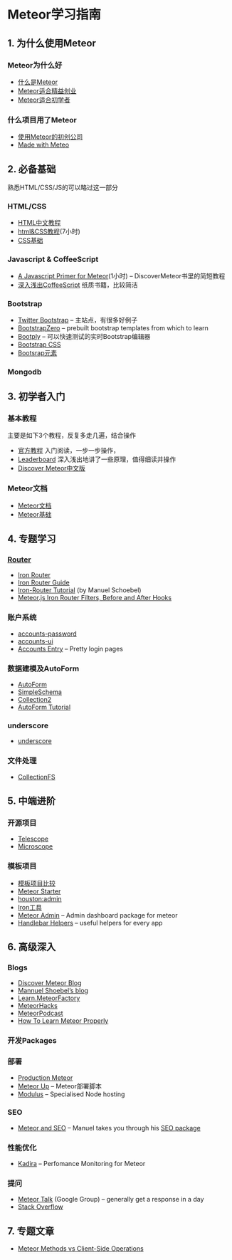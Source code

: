 # Meteor学习指南

## 1. 为什么使用Meteor

### Meteor为什么好

- [什么是Meteor](http://www.maiziedu.com/lesson/3446/)  
- [Meteor适合精益创业](http://www.manuel-schoebel.com/blog/meteorjs-the-perfect-match-for-lean-startups)
- [Meteor适合初学者](http://learn.meteorfactory.io/9-reasons-meteor-is-a-great-choice-for-beginners/)

### 什么项目用了Meteor
- [使用Meteor的初创公司](http://www.quora.com/Which-startups-use-Meteor-in-production)
- [Made with Meteo](http://madewith.meteor.com/)


## 2. 必备基础

熟悉HTML/CSS/JS的可以略过这一部分

### HTML/CSS

- [HTML中文教程](http://www.w3school.com.cn/html/index.asp)
- [html&CSS教程](http://www.codecademy.com/en/tracks/web)(7小时)
- [CSS基础](http://www.w3school.com.cn/css/)


### Javascript & CoffeeScript

- [A Javascript Primer for Meteor](https://www.discovermeteor.com/blog/javascript-for-meteor/)(1小时) – DiscoverMeteor书里的简短教程
- [深入浅出CoffeeScript](http://item.jd.com/10977150.html) 纸质书籍，比较简洁

### Bootstrap

- [Twitter Bootstrap](http://getbootstrap.com/) – 主站点，有很多好例子
- [BootstrapZero](http://bootstrapzero.com/) – prebuilt bootstrap templates from which to learn
- [Bootply](http://www.bootply.com/) – 可以快速测试的实时Bootstrap编辑器
- [Bootstrap CSS](http://getbootstrap.com/css/)
- [Bootsrap元素](http://getbootstrap.com/components)


### Mongodb



## 3. 初学者入门

### 基本教程
主要是如下3个教程，反复多走几遍，结合操作

- [官方教程](https://www.meteor.com/try)	入门阅读，一步一步操作，
- [Leaderboard](http://meteortips.com/book/)  深入浅出地讲了一些原理，值得细读并操作
- [Discover Meteor中文版](http://zh.discovermeteor.com/)

### Meteor文档
-  [Meteor文档](http://docs.meteor.com/#/basic/)
-  [Meteor基础](http://andrewscala.com/meteor/)



## 4. 专题学习

### [Router](router.md)

- [Iron Router](https://github.com/EventedMind/iron-router)
- [Iron Router Guide](https://github.com/EventedMind/iron-router/blob/devel/Guide.md)
- [Iron-Router Tutorial](http://manuel-schoebel.com/blog/iron-router-tutorial) (by Manuel Schoebel)
- [Meteor.js Iron Router Filters, Before and After Hooks](http://www.manuel-schoebel.com/blog/meteorjs-iron-router-filters-before-and-after-hooks)


### 账户系统

- [accounts-password](https://atmospherejs.com/meteor/accounts-password)
- [accounts-ui](https://atmospherejs.com/meteor/accounts-ui)
- [Accounts Entry](https://github.com/Differential/accounts-entry) – Pretty login pages

### 数据建模及AutoForm

- [AutoForm](package-autoform.md)
- [SimpleSchema](package-simple-schema.md)
- [Collection2](package-collection2.md)
- [AutoForm Tutorial](http://www.webtempest.com/meteor-js-autoform-tutorial)


### underscore

- [underscore](http://underscorejs.org/)


### 文件处理

- [CollectionFS](collectionfs.md)






## 5. 中端进阶


### 开源项目

- [Telescope](https://github.com/TelescopeJS/Telescope)
- [Microscope](https://github.com/DiscoverMeteor/Microscope)

### 模板项目

- [模板项目比较](https://medium.com/things-i-did-and-learned-today/in-search-of-a-meteor-boilerplate-6f01fe5abfd1)
- [Meteor Starter](http://learn.meteorfactory.io/)
- [houston:admin](https://github.com/gterrono/houston)
- [Iron工具](https://github.com/wmzhai/issuetracker)
- [Meteor Admin](http://meteorfactory.io/meteor-admin) – Admin dashboard package for meteor
- [Handlebar Helpers](https://github.com/raix/Meteor-handlebar-helpers) – useful helpers for every app



## 6. 高级深入

### Blogs
- [Discover Meteor Blog](https://www.discovermeteor.com/blog/)
- [Mannuel Shoebel’s blog](http://www.manuel-schoebel.com/blog)
- [Learn.MeteorFactory](http://learn.meteorfactory.io/)
- [MeteorHacks](https://meteorhacks.com/)
- [MeteorPodcast](http://www.meteorpodcast.com/)
- [How To Learn Meteor Properly](http://javascriptissexy.com/learn-meteor-js-properly/)


### 开发Packages


### 部署

- [Production Meteor](https://meteorhacks.com/pro-meteor/)
- [Meteor Up](https://github.com/arunoda/meteor-up) – Meteor部署脚本
- [Modulus](http://modulus.io/) – Specialised Node hosting


### SEO

- [Meteor and SEO](http://manuel-schoebel.com/blog/meteor-and-seo) – Manuel takes you through his [SEO package](https://github.com/DerMambo/ms-seo)

### 性能优化

- [Kadira](https://kadira.io/) – Perfomance Monitoring for Meteor


### 提问

- [Meteor Talk](https://groups.google.com/forum/#!forum/meteor-talk) (Google Group) – generally get a response in a day
- [Stack Overflow](http://stackoverflow.com/questions/tagged/meteor)


## 7. 专题文章

- [Meteor Methods vs Client-Side Operations](https://www.discovermeteor.com/blog/meteor-methods-client-side-operations/)

